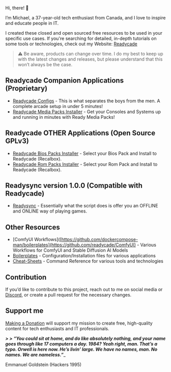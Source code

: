 Hi, there! 👋

I’m Michael, a 37-year-old tech enthusiast from Canada, and I love to inspire and educate people in IT.

I created these closed and open sourced free resources to be used in your specific use cases. If you're searching for detailed, in-depth tutorials on some tools or technologies, check out my Website: [Readycade](https://readycade.com)

> ⚠️ Be aware, products can change over time. I do my best to keep up with the latest changes and releases, but please understand that this won’t always be the case.


## Readycade Companion Applications (Proprietary)
- [Readycade Configs](https://github.com/dockercompose-man/readycade_configs) - This is what separates the boys from the men. A complete arcade setup in under 5 minutes!
- [Readycade Media Packs Installer](https://github.com/dockercompose-man/readycade_media) - Get your Consoles and Systems up and running in minutes with Ready Media Packs!

## Readycade OTHER Applications (Open Source GPLv3)

- [Readycade Bios Packs Installer](https://github.com/dockercompose-man/readybios) - Select your Bios Pack and Install to Readycade (Recalbox).
- [Readycade Rom Packs Installer](https://github.com/dockercompose-man/readyroms) - Select your Rom Pack and Install to Readycade (Recalbox).
 
## Readysync version 1.0.0 (Compatible with Readycade)
- [Readysync](https://github.com/dockercompose-man/readysync) - Essentially what the script does is offer you an OFFLINE and ONLINE way of playing games.

## Other Resources
- [ComfyUI Workflows]([https://github.com/dockercompose-man/boilerplates](https://github.com/readycade/ComfyUI) - Various Workflows for ComfyUI and Stable Diffusion AI Models
- [Boilerplates](https://github.com/dockercompose-man/boilerplates) - Configuration/Installation files for various applications
- [Cheat-Sheets](https://github.com/dockercompose-man/essentialeducation) - Command Reference for various tools and technologies

## Contribution

If you’d like to contribute to this project, reach out to me on social media or [Discord](https://discord.gg/H3BJVSqMG8), or create a pull request for the necessary changes.

## Support me

[Making a Donation](https://home.orangefarm.ca/donate/) will support my mission to create free, high-quality content for tech enthusiasts and IT professionals.

_**> > “You could sit at home, and do like absolutely nothing, and your name goes through like 17 computers a day. 1984? Yeah right, man. That’s a typo. Orwell is here now. He’s livin’ large. We have no names, man. No names. We are nameless.”**__
> > 
Emmanuel Goldstein (Hackers 1995)
